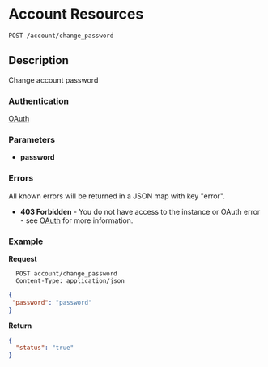 # Account Resources

``` 
POST /account/change_password
```

## Description

Change account password

### Authentication

[OAuth](https://github.com/userevents/charon)

### Parameters

- **password** 


### Errors

All known errors will be returned in a JSON map with key "error".

- **403 Forbidden** - You do not have access to the instance or OAuth error - see [OAuth](https://github.com/userevents/charon) for more information.

### Example

**Request**

```
  POST account/change_password
  Content-Type: application/json
```

```json
{
 "password": "password"
}
```

**Return**

```json
{ 
  "status": "true"
}
```
  

